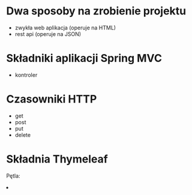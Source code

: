 # Dwa sposoby na zrobienie projektu
- zwykła web aplikacja (operuje na HTML)
- rest api (operuje na JSON)

# Składniki aplikacji Spring MVC
- kontroler

# Czasowniki HTTP
- get
- post
- put
- delete

# Składnia Thymeleaf
Pętla:
<li th:each="product: ${productList}">
    <p th:text="${product.getName()}"></p>
    <p th:text="${product.getPrice()}"></p>
</li>